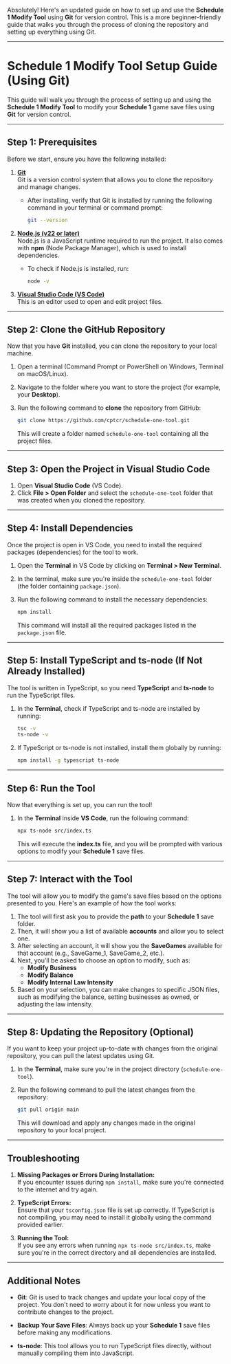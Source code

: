 Absolutely! Here's an updated guide on how to set up and use the **Schedule 1 Modify Tool** using **Git** for version control. This is a more beginner-friendly guide that walks you through the process of cloning the repository and setting up everything using Git.

---

# **Schedule 1 Modify Tool Setup Guide (Using Git)**

This guide will walk you through the process of setting up and using the **Schedule 1 Modify Tool** to modify your **Schedule 1** game save files using **Git** for version control.

---

## **Step 1: Prerequisites**

Before we start, ensure you have the following installed:

1. **[Git](https://git-scm.com/downloads)**  
   Git is a version control system that allows you to clone the repository and manage changes.
   
   - After installing, verify that Git is installed by running the following command in your terminal or command prompt:
     ```bash
     git --version
     ```

2. **[Node.js (v22 or later)](https://nodejs.org/en/download)**  
   Node.js is a JavaScript runtime required to run the project. It also comes with **npm** (Node Package Manager), which is used to install dependencies.

   - To check if Node.js is installed, run:
     ```bash
     node -v
     ```

3. **[Visual Studio Code (VS Code)](https://code.visualstudio.com/download)**  
   This is an editor used to open and edit project files.

---

## **Step 2: Clone the GitHub Repository**

Now that you have **Git** installed, you can clone the repository to your local machine.

1. Open a terminal (Command Prompt or PowerShell on Windows, Terminal on macOS/Linux).
2. Navigate to the folder where you want to store the project (for example, your **Desktop**).
3. Run the following command to **clone** the repository from GitHub:

   ```bash
   git clone https://github.com/cptcr/schedule-one-tool.git
   ```

   This will create a folder named `schedule-one-tool` containing all the project files.

---

## **Step 3: Open the Project in Visual Studio Code**

1. Open **Visual Studio Code** (VS Code).
2. Click **File > Open Folder** and select the `schedule-one-tool` folder that was created when you cloned the repository.

---

## **Step 4: Install Dependencies**

Once the project is open in VS Code, you need to install the required packages (dependencies) for the tool to work.

1. Open the **Terminal** in VS Code by clicking on **Terminal > New Terminal**.
2. In the terminal, make sure you're inside the `schedule-one-tool` folder (the folder containing `package.json`).
3. Run the following command to install the necessary dependencies:

   ```bash
   npm install
   ```

   This command will install all the required packages listed in the `package.json` file.

---

## **Step 5: Install TypeScript and ts-node (If Not Already Installed)**

The tool is written in TypeScript, so you need **TypeScript** and **ts-node** to run the TypeScript files.

1. In the **Terminal**, check if TypeScript and ts-node are installed by running:

   ```bash
   tsc -v
   ts-node -v
   ```

2. If TypeScript or ts-node is not installed, install them globally by running:

   ```bash
   npm install -g typescript ts-node
   ```

---

## **Step 6: Run the Tool**

Now that everything is set up, you can run the tool!

1. In the **Terminal** inside **VS Code**, run the following command:

   ```bash
   npx ts-node src/index.ts
   ```

   This will execute the **index.ts** file, and you will be prompted with various options to modify your **Schedule 1** save files.

---

## **Step 7: Interact with the Tool**

The tool will allow you to modify the game's save files based on the options presented to you. Here's an example of how the tool works:

1. The tool will first ask you to provide the **path** to your **Schedule 1** save folder.
2. Then, it will show you a list of available **accounts** and allow you to select one.
3. After selecting an account, it will show you the **SaveGames** available for that account (e.g., SaveGame_1, SaveGame_2, etc.).
4. Next, you'll be asked to choose an option to modify, such as:
   - **Modify Business**
   - **Modify Balance**
   - **Modify Internal Law Intensity**
5. Based on your selection, you can make changes to specific JSON files, such as modifying the balance, setting businesses as owned, or adjusting the law intensity.

---

## **Step 8: Updating the Repository (Optional)**

If you want to keep your project up-to-date with changes from the original repository, you can pull the latest updates using Git.

1. In the **Terminal**, make sure you're in the project directory (`schedule-one-tool`).
2. Run the following command to pull the latest changes from the repository:

   ```bash
   git pull origin main
   ```

   This will download and apply any changes made in the original repository to your local project.

---

## **Troubleshooting**

1. **Missing Packages or Errors During Installation:**  
   If you encounter issues during `npm install`, make sure you're connected to the internet and try again.

2. **TypeScript Errors:**  
   Ensure that your `tsconfig.json` file is set up correctly. If TypeScript is not compiling, you may need to install it globally using the command provided earlier.

3. **Running the Tool:**  
   If you see any errors when running `npx ts-node src/index.ts`, make sure you're in the correct directory and all dependencies are installed.

---

## **Additional Notes**

- **Git**: Git is used to track changes and update your local copy of the project. You don't need to worry about it for now unless you want to contribute changes to the project.
  
- **Backup Your Save Files**: Always back up your **Schedule 1** save files before making any modifications.

- **ts-node**: This tool allows you to run TypeScript files directly, without manually compiling them into JavaScript.